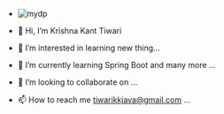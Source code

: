 - ![mydp](https://github.com/TiwariKrishna/TiwariKrishna/assets/125963691/e2e822e8-ffdb-44a9-a08f-82ea21f4249c)

- 👋 Hi, I’m Krishna Kant Tiwari
- 👀 I’m interested in learning new thing...

- 🌱 I’m currently learning Spring Boot and many more ...
- 💞️ I’m looking to collaborate on ...
- 📫 How to reach me tiwarikkjava@gmail.com ...

<!---
TiwariKrishna/TiwariKrishna is a ✨ special ✨ repository because its `README.md` (this file) appears on your GitHub profile.
You can click the Preview link to take a look at your changes.
--->
